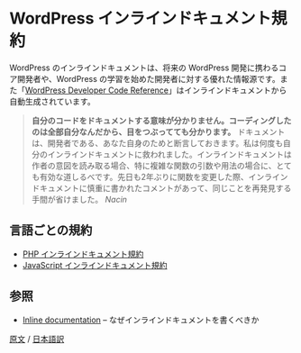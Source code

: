 <!-- 
# Inline Documentation Standards
 -->
# WordPress インラインドキュメント規約

<!-- 
Inline documentation provides a good resource for core developers in future development, and other developers when learning about WordPress. It also provides the information necessary to populate the <a href="http://developer.wordpress.org/reference/">WordPress developer code reference</a>.
 -->
WordPress のインラインドキュメントは、将来の WordPress 開発に携わるコア開発者や、WordPress の学習を始めた開発者に対する優れた情報源です。また「[WordPress Developer Code Reference](https://developer.wordpress.org/reference/)」はインラインドキュメントから自動生成されています。
<!-- 
<blockquote>
<strong>I don't need to document my code. I wrote all of it - know it like the back of my hand.</strong>

"I would argue that, separately, documentation <em>is also</em> for you, the developer. I've found quite often that my inline documentation can be a very effective breadcrumb trail when establishing one's own intent, particularly with regard to complex function arguments and usage. And it's also helpful to return to a function two years later and find a paragraph in the inline documentation that describes, in meticulous fashion, something that I otherwise would have had to rediscover all over again." <em>- Nacin</em>
</blockquote>
 -->
> **自分のコードをドキュメントする意味が分かりません。コーディングしたのは全部自分なんだから、目をつぶってても分かります。**
> ドキュメントは、開発者である、あなた自身のためと断言しておきます。私は何度も自分のインラインドキュメントに救われました。インラインドキュメントは作者の意図を読み取る場合、特に複雑な関数の引数や用法の場合に、とても有効な道しるべです。先日も2年ぶりに関数を変更した際、インラインドキュメントに慎重に書かれたコメントがあって、同じことを再発見する手間が省けました。 *Nacin*

<!-- 
<h2>Language-specific Standards</h2>
 -->
## 言語ごとの規約

<!-- 
<ul class="sub-menu">
	<li><a title="PHP Documentation Standards" href="https://developer.wordpress.org/coding-standards/inline-documentation-standards/php/">PHP Documentation Standards</a></li>
	<li><a href="https://developer.wordpress.org/coding-standards/inline-documentation-standards/javascript/">JavaScript Documentation Standards</a></li>
</ul>
 -->
- [PHP インラインドキュメント規約](https://ja.wordpress.org/team/handbook/coding-standards/inline-documentation-standards/php/)
- [JavaScript インラインドキュメント規約](https://ja.wordpress.org/team/handbook/coding-standards/inline-documentation-standards/javascript/)

<!-- 
<h2>Resources</h2>
 -->
## 参照
<!-- 
<ul>
	<li><a href="https://jjj.blog/2012/06/inline-documentation/">Inline documentation</a> - why you should</li>
</ul>
 -->
- [Inline documentation](http://jaco.by/2012/06/04/inline-documentation/) – なぜインラインドキュメントを書くべきか

[原文](https://github.com/WordPress/wpcs-docs/blob/master/inline-documentation-standards.md) / [日本語訳](https://github.com/jawordpressorg/wpcs-docs/blob/master/inline-documentation-standards.md)
